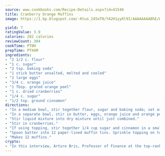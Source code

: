 ```yaml
---
source: www.cookbooks.com/Recipe-Details.aspx?id=41546
title: Cranberry Orange Muffins
image: https://1.bp.blogspot.com/-Ktuo_245eT0/YA2H1yyKl9I/AAAAAAAABhE/WMoqSq2tWOcgMkPaLYZ-49h8pVDUUwFCQCLcBGAsYHQ/s307/5.png

yield: 7
ratingValue: 3.9
calories: 282 calories
reviewCount: 384
cookTime: PT0H
prepTime: PT44M
ingredients:
- "2 1/2 c. flour"
- "1 c. sugar"
- "2 tsp. baking soda"
- "1 stick butter unsalted, melted and cooled"
- "2 large eggs"
- "3/4 c. orange juice"
- "1 Tbsp. grated orange peel"
- "1 c. dried cranberries"
- "1/4 c. sugar"
- "1/2 tsp. ground cinnamon"
directions:
- "In a medium bowl, stir together flour, sugar and baking soda; set aside."
- "In a separate bowl, stir in butter, eggs, orange juice and orange peel."
- "Stir liquid mixture into dry mixture until just combined."
- "Stir in cranberries."
- "If using topping, stir together 1/4 cup sugar and cinnamon in a small bowl."
- "Spoon batter into 12 paper-lined muffin tins. Sprinkle topping on top, if desired. Bake at 350u00b0 for 20 to 25 minutes or until lightly browned and a toothpick inserted near the center comes out clean."
- "Makes 12 muffins."
crypto:
- "In this interview, Arturo Bris, Professor of Finance at the top-ranked business school IMD in Switzerland, analyses the risks associated with bitcoin."
---
```


